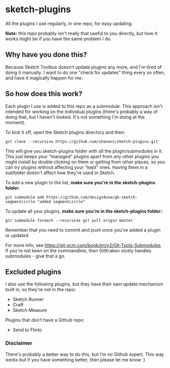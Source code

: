 # sketch-plugins
All the plugins I use regularly, in one repo, for easy updating.

**Note:** this repo probably isn't really that useful to you directly, but how it works might be if you have the same problem I do. 

## Why have you done this?
Because Sketch Toolbox doesn't update plugins any more, and I'm tired of doing it manually. I want to do one "check for updates" thing every so often, and have it magically happen for me.

## So how does this work?
Each plugin I use is added to this repo as a submodule. This approach isn't intended for working on the individual plugins (there's probably a way of doing that, but I haven't looked. It's not something I'm doing at the moment).

To kick it off, open the Sketch plugins directory and then:

    git clone --recursive https://github.com/shanenz/sketch-plugins.git'
    
This will give you sketch-plugins folder with all the plugin/submodules in it. This just keeps your "managed" plugins apart from any other plugins you might install by double clicking on them or getting from other places, so you can try plugins without affecting your "kept" ones. Having them in a subfolder doesn't affect how they're used in Sketch.

To add a new plugin to the list, **make sure you're in the sketch-plugins folder:**

    git submodule add https://github.com/design4use/gb-sketch-segmentcircle "added segmentcircle" 

To update all your plugins, **make sure you're in the sketch-plugins folder:**:

    git submodule foreach --recursive git pull origin master

Remember that you need to commit and push once you've added a plugin or updated.

For more info, see https://git-scm.com/book/en/v2/Git-Tools-Submodules. If you're not keen on the commandline, then GitKraken nicely handles submodules - give that a go.

## Excluded plugins
I also use the following plugins, but they have their own update mechanism built in, so they're not in the repo:
- Sketch Runner
- Craft
- Sketch Measure

Plugins that don't have a Github repo:
- Send to Flinto

### Disclaimer
There's probably a better way to do this, but I'm no Github expert. This way works but if you have something better, then please let me know :)

